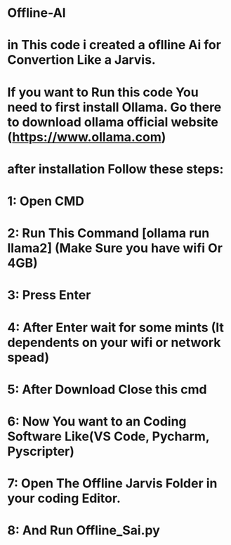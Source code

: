 # Offline-AI
# in This code i created a oflline Ai for Convertion Like a Jarvis.
# If you want to Run this code You need to first install Ollama. Go there to download ollama official website (https://www.ollama.com)
# after installation Follow these steps:
# 1: Open CMD
# 2: Run This Command [ollama run llama2] (Make Sure you have wifi Or 4GB)
# 3: Press Enter
# 4: After Enter wait for some mints (It dependents on your wifi or network spead)
# 5: After Download Close this cmd 
# 6: Now You want to an Coding Software Like(VS Code, Pycharm, Pyscripter)
# 7: Open The Offline Jarvis Folder in your coding Editor.
# 8: And Run Offline_Sai.py
